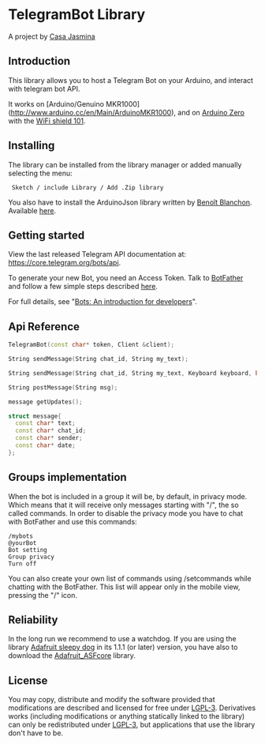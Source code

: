 # TelegramBot Library


A project by [Casa Jasmina](http://casajasmina.arduino.cc/)

## Introduction

This library allows you to host a Telegram Bot on your Arduino, and interact with telegram bot API.

It works on [Arduino/Genuino MKR1000] (http://www.arduino.cc/en/Main/ArduinoMKR1000), and on [Arduino Zero](https://www.arduino.cc/en/Main/ArduinoBoardZero) with the [WiFi shield 101](https://www.arduino.cc/en/Main/ArduinoWiFiShield101).

## Installing

The library can be installed from the library manager or added manually selecting the menu:

     Sketch / include Library / Add .Zip library

You also have to install the ArduinoJson library written by [Benoît Blanchon](https://github.com/bblanchon).
Available [here](https://github.com/bblanchon/ArduinoJson).


## Getting started

View the last released Telegram API documentation at: https://core.telegram.org/bots/api.

To generate your new Bot, you need an Access Token. Talk to [BotFather](https://telegram.me/botfather) and follow a few simple steps described [here](https://core.telegram.org/bots#botfather).

For full details, see "[Bots: An introduction for developers](https://core.telegram.org/bots)".

## Api Reference
```c++
TelegramBot(const char* token, Client &client);
```
```c++
String sendMessage(String chat_id, String my_text);
```
```c++
String sendMessage(String chat_id, String my_text, Keyboard keyboard, bool one_time_keyboard = true, bool resize_keyboard = true);
```
```c++
String postMessage(String msg);
```
```c++
message getUpdates();
```

```c++
struct message{
  const char* text;
  const char* chat_id;
  const char* sender;
  const char* date;
};
```
## Groups implementation

When the bot is included in a group it will be, by default, in privacy mode. Which means that it will receive only messages starting with "/", the so called commands.
In order to disable the privacy mode you have to chat with BotFather and use this commands:

```
/mybots
@yourBot
Bot setting
Group privacy
Turn off
```
You can also create your own list of commands using /setcommands while chatting with the BotFather. This list will appear only in the mobile view, pressing the "/" icon.

## Reliability

In the long run we recommend to use a watchdog. If you are using the library [Adafruit sleepy dog](https://github.com/adafruit/Adafruit_SleepyDog) in its 1.1.1 (or later) version, you have also to download the [Adafruit_ASFcore](https://github.com/adafruit/Adafruit_ASFcore) library.

## License

You may copy, distribute and modify the software provided that modifications are described and licensed for free under [LGPL-3](http://www.gnu.org/licenses/lgpl-3.0.html). Derivatives works (including modifications or anything statically linked to the library) can only be redistributed under [LGPL-3](http://www.gnu.org/licenses/lgpl-3.0.html), but applications that use the library don't have to be.
